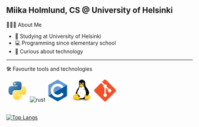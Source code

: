 ## Miika Holmlund, CS @ University of Helsinki
👨🏻‍💻 About Me
- 📖 Studying at University of Helsinki
- 💻 Programming since elementary school
- 🔎 Curious about technology

***

🛠 Favourite tools and technologies
<div>
  <img src="https://github.com/devicons/devicon/blob/master/icons/python/python-original.svg" width="60" height="60" alt="python"></img>
  <img src="https://www.rust-lang.org/logos/rust-logo-128x128.png" width="60" height="60" alt="rust"></img>
  <img src="https://github.com/devicons/devicon/blob/master/icons/c/c-original.svg" width="60" height="60" alt="C"></img>
  <img src="https://github.com/devicons/devicon/blob/master/icons/linux/linux-original.svg" width="60" height="60" alt="linux"></img>
  <img src="https://github.com/devicons/devicon/blob/master/icons/git/git-original.svg" width="60" height="60" alt="linux"></img>
</div>
<br>

[![Top Langs](https://github-readme-stats.vercel.app/api/top-langs/?username=maholmlund&layout=compact)]()
